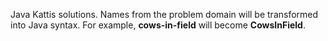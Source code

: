 Java Kattis solutions. Names from the problem domain will be transformed into Java syntax. For example, **cows-in-field** will become **CowsInField**.
